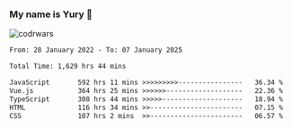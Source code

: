 ### My name is Yury 👋 
![codrwars](https://www.codewars.com/users/litury/badges/micro) 


<!--START_SECTION:waka-->

```txt
From: 28 January 2022 - To: 07 January 2025

Total Time: 1,629 hrs 44 mins

JavaScript       592 hrs 11 mins >>>>>>>>>----------------   36.34 %
Vue.js           364 hrs 25 mins >>>>>>-------------------   22.36 %
TypeScript       308 hrs 44 mins >>>>>--------------------   18.94 %
HTML             116 hrs 34 mins >>-----------------------   07.15 %
CSS              107 hrs 2 mins  >>-----------------------   06.57 %
```

<!--END_SECTION:waka-->

